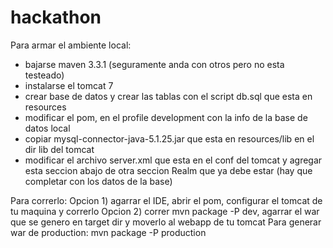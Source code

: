 # hackathon

Para armar el ambiente local:

- bajarse maven 3.3.1 (seguramente anda con otros pero no esta testeado)
- instalarse el tomcat 7
- crear base de datos y crear las tablas con el script db.sql que esta en resources
- modificar el pom, en el profile development con la info de la base de datos local
- copiar  mysql-connector-java-5.1.25.jar que esta en resources/lib en el dir lib del tomcat
- modificar el archivo server.xml que esta en el conf del tomcat y agregar esta seccion abajo  de otra seccion Realm que ya debe estar (hay que completar con los datos de la base)
<Realm  className="org.apache.catalina.realm.JDBCRealm"
             driverName="com.mysql.jdbc.Driver"
          connectionURL="jdbc:mysql://{db.host}:{db.port}/{db.name}"
         connectionName="{db.user}" connectionPassword="{db.pass}"
              userTable="user" userNameCol="user_name" userCredCol="user_pass"
          userRoleTable="user_role" roleNameCol="role_name" />

Para correrlo:
Opcion 1) agarrar el IDE, abrir el pom, configurar el tomcat de tu maquina y correrlo
Opcion 2) correr mvn package -P dev, agarrar el war que se genero en target dir y moverlo al webapp de tu tomcat
Para generar war de production: mvn package -P production
